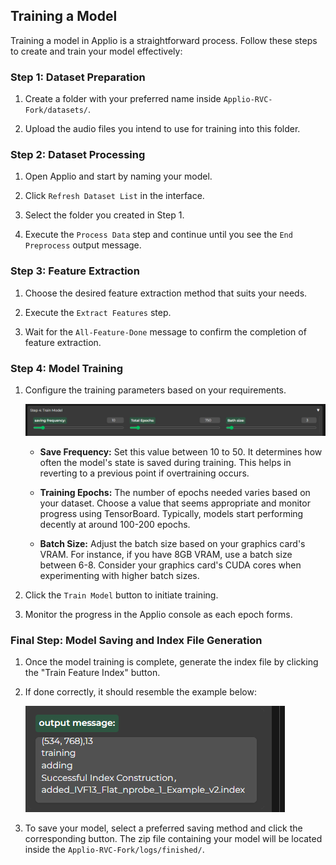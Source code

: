 ## Training a Model

Training a model in Applio is a straightforward process. Follow these steps to create and train your model effectively:

### Step 1: Dataset Preparation

1. Create a folder with your preferred name inside `Applio-RVC-Fork/datasets/`.

2. Upload the audio files you intend to use for training into this folder.

### Step 2: Dataset Processing

1. Open Applio and start by naming your model.

2. Click `Refresh Dataset List` in the interface.

3. Select the folder you created in Step 1.

4. Execute the `Process Data` step and continue until you see the `End Preprocess` output message.

### Step 3: Feature Extraction

1. Choose the desired feature extraction method that suits your needs.

2. Execute the `Extract Features` step.

3. Wait for the `All-Feature-Done` message to confirm the completion of feature extraction.

### Step 4: Model Training

1. Configure the training parameters based on your requirements.

   ![](../../assets/train_example.png)

   - **Save Frequency:** Set this value between 10 to 50. It determines how often the model's state is saved during training. This helps in reverting to a previous point if overtraining occurs.

   - **Training Epochs:** The number of epochs needed varies based on your dataset. Choose a value that seems appropriate and monitor progress using TensorBoard. Typically, models start performing decently at around 100-200 epochs.

   - **Batch Size:** Adjust the batch size based on your graphics card's VRAM. For instance, if you have 8GB VRAM, use a batch size between 6-8. Consider your graphics card's CUDA cores when experimenting with higher batch sizes.

2. Click the `Train Model` button to initiate training.

3. Monitor the progress in the Applio console as each epoch forms.

### Final Step: Model Saving and Index File Generation

1. Once the model training is complete, generate the index file by clicking the "Train Feature Index" button.

2. If done correctly, it should resemble the example below:

   ![](../../assets/index.png)

3. To save your model, select a preferred saving method and click the corresponding button. The zip file containing your model will be located inside the `Applio-RVC-Fork/logs/finished/`.